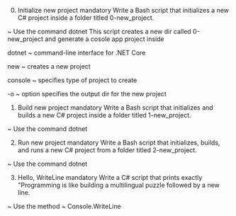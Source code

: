 0. Initialize new project
mandatory
Write a Bash script that initializes a new C# project inside a folder titled 0-new_project.

~ Use the command dotnet
This script creates a new dir called 0-new_project and generate a cosole app project inside

dotnet ~ command-line interface for .NET Core

new ~ creates a new project

console ~ specifies type of project to create

-o ~ option specifies the output dir for the new project

1. Build new project
mandatory
Write a Bash script that initializes and builds a new C# project inside a folder titled 1-new_project.

~ Use the command dotnet

2. Run new project
mandatory
Write a Bash script that initializes, builds, and runs a new C# project from a folder titled 2-new_project.

~ Use the command dotnet

3. Hello, WriteLine
mandatory
Write a C# script that prints exactly "Programming is like building a multilingual puzzle followed by a new line.

~ Use the method
~ Console.WriteLine